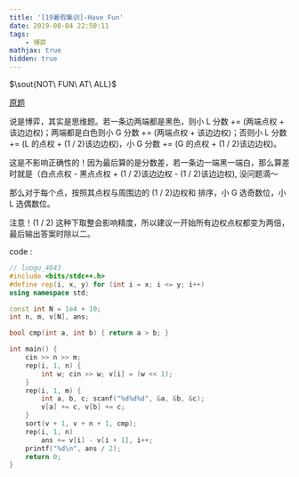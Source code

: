```yaml
---
title: '[19暑假集训]-Have Fun'
date: 2019-08-04 22:50:11
tags:
    - 博弈
mathjax: true
hidden: true
---
```


$\sout{NOT\ FUN\ AT\ ALL}$

[原题](https://www.luogu.org/problem/P4643)

说是博弈，其实是思维题。若一条边两端都是黑色，则小 L 分数 += (两端点权 + 该边边权)；两端都是白色则小 G
分数 += (两端点权 + 该边边权)；否则小 L 分数 += (L 的点权 + (1 / 2)该边边权)，小 G 分数 += (G 的点权 + (1 / 2)该边边权)。

这是不影响正确性的！因为最后算的是分数差，若一条边一端黑一端白，那么算差时就是（白点点权 - 黑点点权 + (1 / 2)该边边权 - (1 / 2)该边边权), 没问题滴～

那么对于每个点，按照其点权与周围边的 (1 / 2)边权和 排序，小 G 选奇数位，小 L 选偶数位。

注意！(1 / 2) 这种下取整会影响精度，所以建议一开始所有边权点权都变为两倍，最后输出答案时除以二。

code :
``` c++
// luogu_4643
#include <bits/stdc++.h>
#define rep(i, x, y) for (int i = x; i <= y; i++)
using namespace std;

const int N = 1e4 + 10;
int n, m, v[N], ans;

bool cmp(int a, int b) { return a > b; }

int main() {
	cin >> n >> m;
	rep(i, 1, n) {
		int w; cin >> w; v[i] = (w << 1);
	}
	rep(i, 1, m) {
		int a, b, c; scanf("%d%d%d", &a, &b, &c);
		v[a] += c, v[b] += c;
	}
	sort(v + 1, v + n + 1, cmp);
	rep(i, 1, n)
		ans += v[i] - v[i + 1], i++;
	printf("%d\n", ans / 2);
	return 0;
}
```